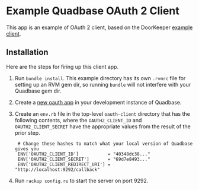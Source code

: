 # Example Quadbase OAuth 2 Client

This app is an example of OAuth 2 client, based on the DoorKeeper [example client](https://github.com/applicake/doorkeeper-sinatra-client).

## Installation

Here are the steps for firing up this client app.

1. Run ````bundle install````.  This example directory has its own ````.rvmrc```` file for setting up an RVM gem dir, so running ````bundle```` will not interfere with your Quadbase gem dir.
2. Create a [new oauth app](http://localhost:3000/oauth/applications/new) in your development instance of Quadbase.
3. Create an ````env.rb```` file in the top-level ````oauth-client```` directory that has the following contents, where the ````OAUTH2_CLIENT_ID```` and ````OAUTH2_CLIENT_SECRET```` have the appropriate values from the result of the prior step.

        # Change these hashes to match what your local version of Quadbase gives you
        ENV['OAUTH2_CLIENT_ID']           = "40348dc38..."
        ENV['OAUTH2_CLIENT_SECRET']       = "69d7e8493..."
        ENV['OAUTH2_CLIENT_REDIRECT_URI'] = "http://localhost:9292/callback"
4. Run ````rackup config.ru```` to start the server on port 9292.
